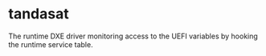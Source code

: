 # tandasat
The runtime DXE driver monitoring access to the UEFI variables by hooking the runtime service table.
